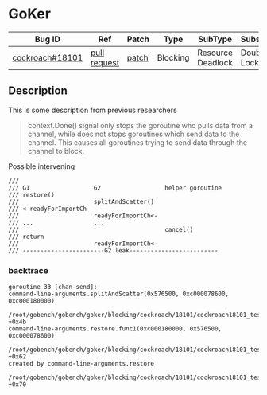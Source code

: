 # GoKer

| Bug ID|  Ref | Patch | Type | SubType | SubsubType |
| ----  | ---- | ----  | ---- | ---- | ---- |
|[cockroach#18101]|[pull request]|[patch]| Blocking | Resource Deadlock | Double Locking |

[cockroach#18101]:(cockroach18101_test.go)
[patch]:https://github.com/cockroachdb/cockroach/pull/18101/files
[pull request]:https://github.com/cockroachdb/cockroach/pull/18101
 
## Description


This is some description from previous researchers

> context.Done() signal only stops the goroutine who pulls data
> from a channel, while does not stops goroutines which send data
> to the channel. This causes all goroutines trying to send data
> through the channel to block.

Possible intervening

```
///
/// G1					G2					helper goroutine
/// restore()
/// 					splitAndScatter()
/// <-readyForImportCh
/// 					readyForImportCh<-
/// ...					...
/// 										cancel()
/// return
/// 					readyForImportCh<-
/// -----------------------G2 leak-------------------------
```

### backtrace

```
goroutine 33 [chan send]:
command-line-arguments.splitAndScatter(0x576500, 0xc000078600, 0xc000180000)
    /root/gobench/gobench/goker/blocking/cockroach/18101/cockroach18101_test.go:28 +0x4b
command-line-arguments.restore.func1(0xc000180000, 0x576500, 0xc000078600)
    /root/gobench/gobench/goker/blocking/cockroach/18101/cockroach18101_test.go:15 +0x62
created by command-line-arguments.restore
    /root/gobench/gobench/goker/blocking/cockroach/18101/cockroach18101_test.go:13 +0x70
```